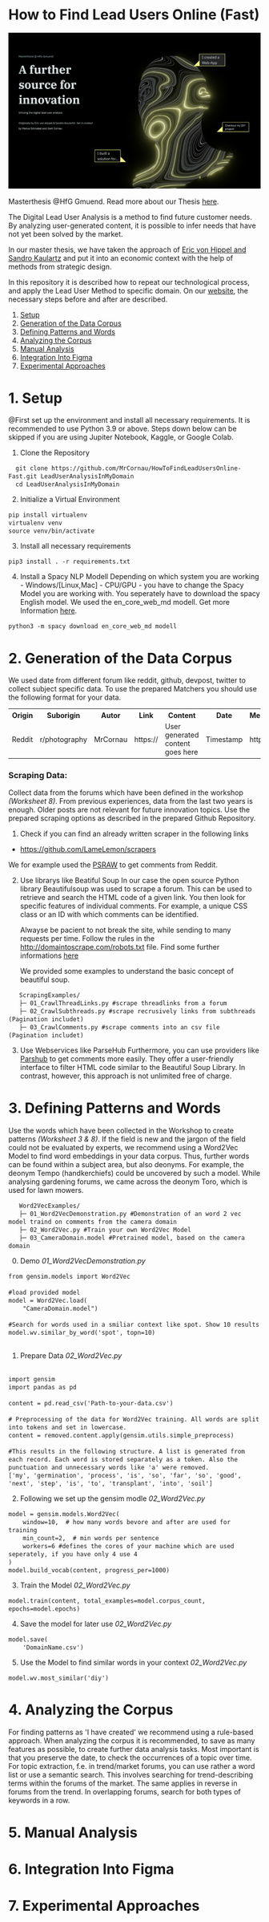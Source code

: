 # How to Find Lead Users Online (Fast)

![Header Image](https://github.com/MrCornau/HowToFindLeadUsersOnline-Fast/blob/main/Assets/Headerimage.jpg?raw=true)

Masterthesis @HfG Gmuend. Read more about our Thesis [here](https://afurthersourceforinnovation.digital).

The Digital Lead User Analysis is a method to find future customer needs. By analyzing user-generated content, it is possible to infer needs that have not yet been solved by the market.

In our master thesis, we have taken the approach of [Eric von Hippel and Sandro Kaulartz](https://evhippel.files.wordpress.com/2019/01/ai-method-for-discovering-need-solution-pairs-2019.pdf) and put it into an economic context with the help of methods from strategic design.

In this repository it is described how to repeat our technological process, and apply the Lead User Method to specific domain.
On our [website](https://afurthersourceforinnovation.digital), the necessary steps before and after are described.

1. [Setup](#1-setup)
2. [Generation of the Data Corpus](#2-generation-of-the-data-corpus)
3. [Defining Patterns and Words](#3-defining-patterns-and-words)
4. [Analyzing the Corpus](#4-analyzing-the-corpus)
5. [Manual Analysis](##5-manual-analysis)
6. [Integration Into Figma](#6-integration-into-figma)
7. [Experimental Approaches](#7-experimental-approaches)

# 1. Setup

@First set up the environment and install all necessary requirements. It is recommended to use Python 3.9 or above.
Steps down below can be skipped if you are using Jupiter Notebook, Kaggle, or Google Colab.

1. Clone the Repository

```
  git clone https://github.com/MrCornau/HowToFindLeadUsersOnline-Fast.git LeadUserAnalysisInMyDomain
  cd LeadUserAnalysisInMyDomain
```

2. Initialize a Virtual Environment

```
pip install virtualenv
virtualenv venv
source venv/bin/activate
```

3. Install all necessary requirements

```
pip3 install . -r requirements.txt
```

4. Install a Spacy NLP Modell
   Depending on which system you are working - Windows/[Linux,Mac] - CPU/GPU - you have to change the Spacy Model you are working with.
   You seperately have to download the spacy English model. We used the en_core_web_md modell. Get more Information [here](https://spacy.io/usage).

```
python3 -m spacy download en_core_web_md modell
```

# 2. Generation of the Data Corpus

We used date from different forum like reddit, github, devpost, twitter to collect subject specific data.
To use the prepared Matchers you should use the following format for your data.

<table><tbody><tr><th>Origin</th><th>Suborigin</th><th>Autor</th><th>Link</th><th>Content</th><th>Date</th><th>Medialink</th><th>Score</th></tr><tr><td>Reddit</td><td>r/photography</td><td>MrCornau</td><td>https://</td><td>User generated content goes here</td><td> Timestamp</td><td>https://</td><td>Score/Likes/etc.</td></tr></tbody></table>

### Scraping Data:

Collect data from the forums which have been defined in the workshop _(Worksheet 8)_. From previous experiences, data from the last two years is enough. Older posts are not relevant for future innovation topics. Use the prepared scraping options as described in the prepared Github Repository.

1. Check if you can find an already written scraper in the following links

- https://github.com/LameLemon/scrapers

We for example used the [PSRAW](https://github.com/markekraus/PSRAW) to get comments from Reddit.

2. Use librarys like Beatiful Soup
   In our case the open source Python library Beautifulsoup was used to scrape a forum. This can be used to retrieve and search the HTML code of a given link. You then look for specific features of individual comments. For example, a unique CSS class or an ID with which comments can be identified.

   Alwayse be pacient to not break the site, while sending to many requests per time. Follow the rules in the http://domaintoscrape.com/robots.txt file. Find some further informations [here](https://developers.google.com/search/docs/advanced/robots/intro)

   We provided some examples to understand the basic concept of beautiful soup.

```
   ScrapingExamples/
   ├─ 01_CrawlThreadLinks.py #scrape threadlinks from a forum
   ├─ 02_CrawlSubthreads.py #scrape recrusively links from subthreads (Pagination includet)
   ├─ 03_CrawlComments.py #scrape comments into an csv file (Pagination includet)
```

3. Use Webservices like ParseHub
   Furthermore, you can use providers like [Parshub](https://www.parsehub.com/) to get comments more easily. They offer a user-friendly interface to filter HTML code similar to the Beautiful Soup Library. In contrast, however, this approach is not unlimited free of charge.

# 3. Defining Patterns and Words

Use the words which have been collected in the Workshop to create patterns _(Worksheet 3 & 8)_. If the field is new and the jargon of the field could not be evaluated by experts, we recommend using a Word2Vec Model to find word embeddings in your data corpus. Thus, further words can be found within a subject area, but also deonyms. For example, the deonym Tempo (handkerchiefs) could be uncovered by such a model. While analysing gardening forums, we came across the deonym Toro, which is used for lawn mowers.

```
   Word2VecExamples/
   ├─ 01_Word2VecDemonstration.py #Demonstration of an word 2 vec model traind on comments from the camera domain
   ├─ 02_Word2Vec.py #Train your own Word2Vec Model
   ├─ 03_CameraDomain.model #Pretrained model, based on the camera domain
```

0. Demo _01_Word2VecDemonstration.py_

```
from gensim.models import Word2Vec

#load provided model
model = Word2Vec.load(
    "CameraDomain.model")

#Search for words used in a smiliar context like spot. Show 10 results
model.wv.similar_by_word('spot', topn=10)


```

1. Prepare Data _02_Word2Vec.py_

```

import gensim
import pandas as pd

content = pd.read_csv('Path-to-your-data.csv')

# Preprocessing of the data for Word2Vec training. All words are split into tokens and set in lowercase.
content = removed.content.apply(gensim.utils.simple_preprocess)

#This results in the following structure. A list is generated from each record. Each word is stored separately as a token. Also the punctuation and unnecessary words like 'a' were removed.
['my', 'germination', 'process', 'is', 'so', 'far', 'so', 'good', 'next', 'step', 'is', 'to', 'transplant', 'into', 'soil']

```

2. Following we set up the gensim modle _02_Word2Vec.py_

```
model = gensim.models.Word2Vec(
    window=10,  # how many words bevore and after are used for training
    min_count=2,  # min words per sentence
    workers=6 #defines the cores of your machine which are used seperately, if you have only 4 use 4
)
model.build_vocab(content, progress_per=1000)
```

3. Train the Model _02_Word2Vec.py_

```
model.train(content, total_examples=model.corpus_count, epochs=model.epochs)
```

4. Save the model for later use _02_Word2Vec.py_

```
model.save(
    'DomainName.csv')
```

5. Use the Model to find similar words in your context _02_Word2Vec.py_

```
model.wv.most_similar('diy')
```

# 4. Analyzing the Corpus

For finding patterns as 'I have created' we recommend using a rule-based approach. When analyzing the corpus it is recommended, to save as many features as possible, to create further data analysis tasks. Most important is that you preserve the date, to check the occurrences of a topic over time. For topic extraction, f.e. in trend/market forums, you can use rather a word list or use a semantic search. This involves searching for trend-describing terms within the forums of the market. The same applies in reverse in forums from the trend. In overlapping forums, search for both types of keywords in a row.

<!-- ![Header Image](https://github.com/MrCornau/HowToFindLeadUsersOnline-Fast/blob/main/Assets/Patterns.jpg?raw=true) -->

# 5. Manual Analysis

# 6. Integration Into Figma

# 7. Experimental Approaches
